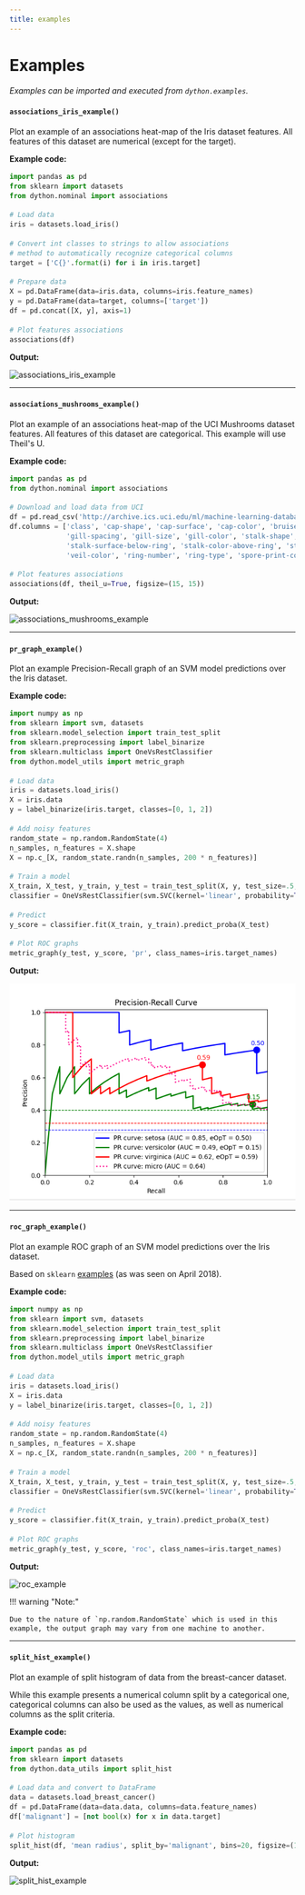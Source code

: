 ```yaml
---
title: examples
---
```

# Examples

_Examples can be imported and executed from `dython.examples`._

#### `associations_iris_example()`

Plot an example of an associations heat-map of the Iris dataset features. 
All features of this dataset are numerical (except for the target).

**Example code:**
```python
import pandas as pd
from sklearn import datasets
from dython.nominal import associations

# Load data 
iris = datasets.load_iris()

# Convert int classes to strings to allow associations 
# method to automatically recognize categorical columns
target = ['C{}'.format(i) for i in iris.target]

# Prepare data
X = pd.DataFrame(data=iris.data, columns=iris.feature_names)
y = pd.DataFrame(data=target, columns=['target'])
df = pd.concat([X, y], axis=1)

# Plot features associations
associations(df)
```
**Output:**

![associations_iris_example](../images/associations_iris_example.png)

__________________

#### `associations_mushrooms_example()`

Plot an example of an associations heat-map of the UCI Mushrooms dataset features.
All features of this dataset are categorical. This example will use Theil's U.

**Example code:**
```python
import pandas as pd
from dython.nominal import associations

# Download and load data from UCI
df = pd.read_csv('http://archive.ics.uci.edu/ml/machine-learning-databases/mushroom/agaricus-lepiota.data')
df.columns = ['class', 'cap-shape', 'cap-surface', 'cap-color', 'bruises', 'odor', 'gill-attachment',
              'gill-spacing', 'gill-size', 'gill-color', 'stalk-shape', 'stalk-root', 'stalk-surface-above-ring',
              'stalk-surface-below-ring', 'stalk-color-above-ring', 'stalk-color-below-ring', 'veil-type',
              'veil-color', 'ring-number', 'ring-type', 'spore-print-color', 'population', 'habitat']

# Plot features associations
associations(df, theil_u=True, figsize=(15, 15))
```
**Output:**

![associations_mushrooms_example](../images/associations_mushrooms_example.png)

__________________

#### `pr_graph_example()`

Plot an example Precision-Recall graph of an SVM model predictions over the Iris dataset.

**Example code:**

```python
import numpy as np
from sklearn import svm, datasets
from sklearn.model_selection import train_test_split
from sklearn.preprocessing import label_binarize
from sklearn.multiclass import OneVsRestClassifier
from dython.model_utils import metric_graph

# Load data
iris = datasets.load_iris()
X = iris.data
y = label_binarize(iris.target, classes=[0, 1, 2])

# Add noisy features
random_state = np.random.RandomState(4)
n_samples, n_features = X.shape
X = np.c_[X, random_state.randn(n_samples, 200 * n_features)]

# Train a model
X_train, X_test, y_train, y_test = train_test_split(X, y, test_size=.5, random_state=0)
classifier = OneVsRestClassifier(svm.SVC(kernel='linear', probability=True, random_state=0))

# Predict
y_score = classifier.fit(X_train, y_train).predict_proba(X_test)

# Plot ROC graphs
metric_graph(y_test, y_score, 'pr', class_names=iris.target_names)
```

**Output:**

![pr_example](../images/pr_example.png)

__________________	

#### `roc_graph_example()`

Plot an example ROC graph of an SVM model predictions over the Iris dataset.

Based on `sklearn` [examples](http://scikit-learn.org/stable/auto_examples/model_selection/plot_roc.html) 
(as was seen on April 2018).

**Example code:**

```python
import numpy as np
from sklearn import svm, datasets
from sklearn.model_selection import train_test_split
from sklearn.preprocessing import label_binarize
from sklearn.multiclass import OneVsRestClassifier
from dython.model_utils import metric_graph

# Load data
iris = datasets.load_iris()
X = iris.data
y = label_binarize(iris.target, classes=[0, 1, 2])

# Add noisy features
random_state = np.random.RandomState(4)
n_samples, n_features = X.shape
X = np.c_[X, random_state.randn(n_samples, 200 * n_features)]

# Train a model
X_train, X_test, y_train, y_test = train_test_split(X, y, test_size=.5, random_state=0)
classifier = OneVsRestClassifier(svm.SVC(kernel='linear', probability=True, random_state=0))

# Predict
y_score = classifier.fit(X_train, y_train).predict_proba(X_test)

# Plot ROC graphs
metric_graph(y_test, y_score, 'roc', class_names=iris.target_names)
```

**Output:**

![roc_example](../images/roc_example.png)

!!! warning "Note:" 

	Due to the nature of `np.random.RandomState` which is used in this 
	example, the output graph may vary from one machine to another.

__________________	

#### `split_hist_example()`

Plot an example of split histogram of data from the breast-cancer dataset.

While this example presents a numerical column split by a categorical one, categorical columns can also be used
as the values, as well as numerical columns as the split criteria.

**Example code:**
```python
import pandas as pd
from sklearn import datasets
from dython.data_utils import split_hist

# Load data and convert to DataFrame
data = datasets.load_breast_cancer()
df = pd.DataFrame(data=data.data, columns=data.feature_names)
df['malignant'] = [not bool(x) for x in data.target]

# Plot histogram
split_hist(df, 'mean radius', split_by='malignant', bins=20, figsize=(15,7))
```

**Output:**

![split_hist_example](../images/split_hist_example.png)
 
